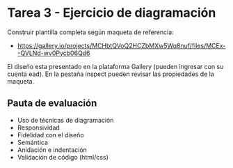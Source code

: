 # Tarea 3 - Ejercicio de diagramación

Construir plantilla completa según maqueta de referencia:
* https://gallery.io/projects/MCHbtQVoQ2HCZbMXw5Wq8nuf/files/MCEx--QVLNd-wv0Pycb06Qd6

El diseño esta presentado en la plataforma Gallery (pueden ingresar con su cuenta ead). En la pestaña inspect pueden revisar las propiedades de la maqueta.

## Pauta de evaluación
* Uso de técnicas de diagramación
* Responsividad
* Fidelidad con el diseño
* Semántica
* Anidación e indentación
* Validación de código (html/css)
